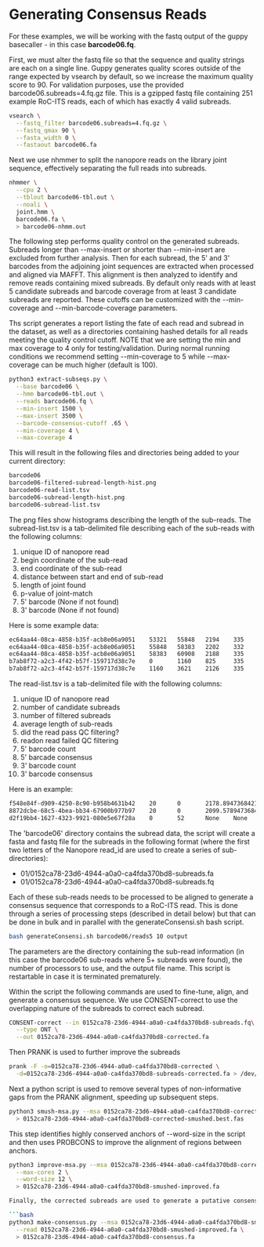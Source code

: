 # Generating Consensus Reads 

For these examples, we will be working with the fastq output of the guppy basecaller - in this case __barcode06.fq__.

First, we must alter the fastq file so that the sequence and quality strings are each on a single line. Guppy generates quality scores outside of the range expected by vsearch by default, so we increase the maximum quality score to 90. For validation purposes, use the provided barcode06.subreads=4.fq.gz file. This is a gzipped fastq file containing 251 example RoC-ITS reads, each of which has exactly 4 valid subreads.

```bash
vsearch \
  --fastq_filter barcode06.subreads=4.fq.gz \
  --fastq_qmax 90 \
  --fasta_width 0 \
  --fastaout barcode06.fa
```
Next we use nhmmer to split the nanopore reads on the library joint sequence, effectively separating the full reads into subreads.

```bash
nhmmer \
  --cpu 2 \
  --tblout barcode06-tbl.out \
  --noali \
  joint.hmm \
  barcode06.fa \
  > barcode06-nhmm.out
```
The following step performs quality control on the generated subreads. Subreads longer than --max-insert or shorter than --min-insert are excluded from further analysis. Then for each subread, the 5' and 3' barcodes from the adjoining joint sequences are extracted when processed and aligned via MAFFT. This alignment is then analyzed to identify and remove reads containing mixed subreads. By default only reads with at least 5 candidate subreads and barcode coverage from at least 3 candidate subreads are reported. These cutoffs can be customized with the --min-coverage and --min-barcode-coverage parameters.

Ths script generates a report listing the fate of each read and subread in the dataset, as well as a directories containing hashed details for all reads meeting the quality control cutoff. NOTE that we are setting the min and max coverage to 4 only for testing/validation. During normal running conditions we recommend setting --min-coverage to 5 while --max-coverage can be much higher (default is 100).

```bash
python3 extract-subseqs.py \
  --base barcode06 \
  --hmm barcode06-tbl.out \
  --reads barcode06.fq \
  --min-insert 1500 \
  --max-insert 3500 \
  --barcode-consensus-cutoff .65 \
  --min-coverage 4 \
  --max-coverage 4
```

This will result in the following files and directories being added to your current directory:
```bash
barcode06
barcode06-filtered-subread-length-hist.png
barcode06-read-list.tsv
barcode06-subread-length-hist.png
barcode06-subread-list.tsv
```

The png files show histograms describing the length of the sub-reads. The subread-list.tsv is a tab-delimited file describing each of the sub-reads with the following columns:
1) unique ID of nanopore read
2) begin coordinate of the sub-read
3) end coordinate of the sub-read
4) distance between start and end of sub-read
5) length of joint found
6) p-value of joint-match
7) 5' barcode (None if not found)
8) 3' barcode (None if not found)

Here is some example data:
```bash
ec64aa44-08ca-4858-b35f-acb8e06a9051    53321   55848   2194    335     3.2e-167        GTCGC   GGGTT
ec64aa44-08ca-4858-b35f-acb8e06a9051    55848   58383   2202    332     8.2e-168        None    AAGGT
ec64aa44-08ca-4858-b35f-acb8e06a9051    58383   60908   2188    335     3.1e-161        GTCGC   AAGGT
b7ab8f72-a2c3-4f42-b57f-159717d38c7e    0       1160    825     335     4.9e-169        CCAGC   GCAAT
b7ab8f72-a2c3-4f42-b57f-159717d38c7e    1160    3621    2126    335     4.5e-160        CCAAC   GCAAT
```

The read-list.tsv is a tab-delimited file with the following columns:
1) unique ID of nanopore read
2) number of candidate subreads
3) number of filtered subreads
4) average length of sub-reads
5) did the read pass QC filtering?
6) readon read failed QC filtering
7) 5' barcode count
8) 5' barcade consensus
9) 3' barcode count
10) 3' barcode consensus

Here is an example:
```bash
f548e84f-d909-4250-8c90-b958b4631b42    20      0       2178.8947368421054      13.457318276858818      True            19      tacag   19      gacaa
8872dcbe-68c5-4bea-bb34-67900b977b97    20      0       2099.5789473684213      18.524205754374716      True            18      acctg   18      gctga
d2f19bb4-1627-4323-9921-080e5e67f28a    0       52      None    None    False   Minimum Barcode Coverage        0       None    0       None
```

The 'barcode06' directory contains the subread data, the script will create a fasta and fastq file for the subreads in the following format (where the first two letters of the Nanopore read_id are used to create a series of sub-directories):

- 01/0152ca78-23d6-4944-a0a0-ca4fda370bd8-subreads.fa
- 01/0152ca78-23d6-4944-a0a0-ca4fda370bd8-subreads.fq

Each of these sub-reads needs to be processed to be aligned to generate a consensus sequence that corresponds to a RoC-ITS read. This is done through a series of processing steps (described in detail below) but that can be done in bulk and in parallel with the generateConsensi.sh bash script.

```bash
bash generateConsensi.sh barcode06/reads5 10 output
```
The parameters are the directory containing the sub-read information (in this case the barcode06 sub-reads where 5+ subreads were found), the number of processors to use, and the output file name. This script is restartable in case it is terminated prematurely.

Within the script the following commands are used to fine-tune, align, and generate a consensus sequence. We use CONSENT-correct to use the overlapping nature of the subreads to correct each subread.

```bash
CONSENT-correct --in 0152ca78-23d6-4944-a0a0-ca4fda370bd8-subreads.fq\
  --type ONT \
  --out 0152ca78-23d6-4944-a0a0-ca4fda370bd8-corrected.fa
```

Then PRANK is used to further improve the subreads

```bash
prank -F -o=0152ca78-23d6-4944-a0a0-ca4fda370bd8-corrected \
  -d=0152ca78-23d6-4944-a0a0-ca4fda370bd8-subreads-corrected.fa > /dev/null
```
Next a python script is used to remove several types of non-informative gaps from the PRANK alignment, speeding up subsequent steps.

```bash
python3 smush-msa.py --msa 0152ca78-23d6-4944-a0a0-ca4fda370bd8-corrected-smushed-best.fas \
  > 0152ca78-23d6-4944-a0a0-ca4fda370bd8-corrected-smushed.best.fas
```
This step identifies highly conserved anchors of --word-size in the script and then uses PROBCONS to improve the alignment of regions between anchors.

```bash
python3 improve-msa.py --msa 0152ca78-23d6-4944-a0a0-ca4fda370bd8-corrected-smushed.best.fas \
  --max-cores 2 \
  --word-size 12 \
  > 0152ca78-23d6-4944-a0a0-ca4fda370bd8-smushed-improved.fa

Finally, the corrected subreads are used to generate a putative consensus sequence. All subreads are compared to this consensus, and any that fail to match the consensus at certain threshold are removed and a new consensus sequence is generated and the final consensus sequence is reported.

```bash
python3 make-consensus.py --msa 0152ca78-23d6-4944-a0a0-ca4fda370bd8-smushed-improved.fa \
  --read 0152ca78-23d6-4944-a0a0-ca4fda370bd8-smushed-improved.fa \
  > 0152ca78-23d6-4944-a0a0-ca4fda370bd8-consensus.fa
```
